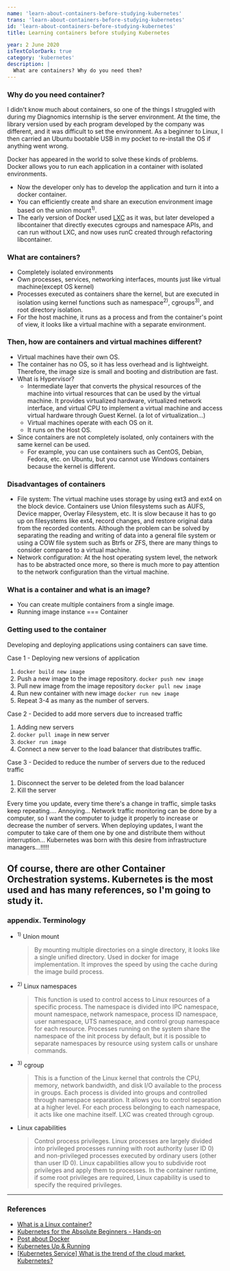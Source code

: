 ```yaml
---
name: 'learn-about-containers-before-studying-kubernetes'
trans: 'learn-about-containers-before-studying-kubernetes'
id: 'learn-about-containers-before-studying-kubernetes'
title: Learning containers before studying Kubernetes

year: 2 June 2020
isTextColorDark: true
category: 'kubernetes'
description: |
  What are containers? Why do you need them?
---
```


### Why do you need container?

I didn't know much about containers, so one of the things I struggled with during my Diagnomics internship is the server environment. At the time, the library version used by each program developed by the company was different, and it was difficult to set the environment. As a beginner to Linux, I then carried an Ubuntu bootable USB in my pocket to re-install the OS if anything went wrong.

Docker has appeared in the world to solve these kinds of problems.  
Docker allows you to run each application in a container with isolated environments.

- Now the developer only has to develop the application and turn it into a docker container.
- You can efficiently create and share an execution environment image based on the union mount<sup>1)</sup>.
- The early version of Docker used [LXC](https://linuxcontainers.org/) as it was, but later developed a libcontainer that directly executes cgroups and namespace APIs, and can run without LXC, and now uses runC created through refactoring libcontainer.

### What are containers?

- Completely isolated environments
- Own processes, services, networking interfaces, mounts just like virtual machine(except OS kernel)
- Processes executed as containers share the kernel, but are executed in isolation using kernel functions such as namespace<sup>2)</sup>, cgroups<sup>3)</sup>, and root directory isolation.
- For the host machine, it runs as a process and from the container's point of view, it looks like a virtual machine with a separate environment.

### Then, how are containers and virtual machines different?

<image-responsive imageURL="blog/learn-about-containers-before-studying-kubernetes/1.png" width="100%" alt="container-vs-virtual-machine"/>

- Virtual machines have their own OS.
- The container has no OS, so it has less overhead and is lightweight. Therefore, the image size is small and booting and distribution are fast.
- What is Hypervisor?
  - Intermediate layer that converts the physical resources of the machine into virtual resources that can be used by the virtual machine. It provides virtualized hardware, virtualized network interface, and virtual CPU to implement a virtual machine and access virtual hardware through Guest Kernel. (a lot of virtualization...)
  - Virtual machines operate with each OS on it.
  - It runs on the Host OS.
- Since containers are not completely isolated, only containers with the same kernel can be used.
  - For example, you can use containers such as CentOS, Debian, Fedora, etc. on Ubuntu, but you cannot use Windows containers because the kernel is different.

### Disadvantages of containers

- File system: The virtual machine uses storage by using ext3 and ext4 on the block device. Containers use Union filesystems such as AUFS, Device mapper, Overlay Filesystem, etc. It is slow because it has to go up on filesystems like ext4, record changes, and restore original data from the recorded contents. Although the problem can be solved by separating the reading and writing of data into a general file system or using a COW file system such as Btrfs or ZFS, there are many things to consider compared to a virtual machine.
- Network configuration: At the host operating system level, the network has to be abstracted once more, so there is much more to pay attention to the network configuration than the virtual machine.

### What is a container and what is an image?

- You can create multiple containers from a single image.
- Running image instance === Container

### Getting used to the container

Developing and deploying applications using containers can save time.

Case 1 - Deploying new versions of application

1. `docker build new image`
2. Push a new image to the image repository. `docker push new image`
3. Pull new image from the image repository `docker pull new image`
4. Run new container with new image `docker run new image`
5. Repeat 3-4 as many as the number of servers.

Case 2 - Decided to add more servers due to increased traffic

1. Adding new servers
2. `docker pull image` in new server
3. `docker run image`
4. Connect a new server to the load balancer that distributes traffic.

Case 3 - Decided to reduce the number of servers due to the reduced traffic

1. Disconnect the server to be deleted from the load balancer
2. Kill the server

Every time you update, every time there's a change in traffic, simple tasks keep repeating.... Annoying... Network traffic monitoring can be done by a computer, so I want the computer to judge it properly to increase or decrease the number of servers. When deploying updates, I want the computer to take care of them one by one and distribute them without interruption... Kubernetes was born with this desire from infrastructure managers...!!!!!

## Of course, there are other Container Orchestration systems. Kubernetes is the most used and has many references, so I'm going to study it.

### appendix. Terminology

- <sup>1)</sup> Union mount
  > By mounting multiple directories on a single directory, it looks like a single unified directory. Used in docker for image implementation. It improves the speed by using the cache during the image build process.
- <sup>2)</sup> Linux namespaces
  > This function is used to control access to Linux resources of a specific process. The namespace is divided into IPC namespace, mount namespace, network namespace, process ID namespace, user namespace, UTS namespace, and control group namespace for each resource. Processes running on the system share the namespace of the init process by default, but it is possible to separate namespaces by resource using system calls or unshare commands.
- <sup>3)</sup> cgroup
  > This is a function of the Linux kernel that controls the CPU, memory, network bandwidth, and disk I/O available to the process in groups. Each process is divided into groups and controlled through namespace separation. It allows you to control separation at a higher level. For each process belonging to each namespace, it acts like one machine itself. LXC was created through cgroup.
- Linux capabilities
  > Control process privileges. Linux processes are largely divided into privileged processes running with root authority (user ID 0) and non-privileged processes executed by ordinary users (other than user ID 0). Linux capabilities allow you to subdivide root privileges and apply them to processes. In the container runtime, if some root privileges are required, Linux capability is used to specify the required privileges.

---

### References

- [What is a Linux container?](https://www.44bits.io/ko/keyword/linux-container)
- [Kubernetes for the Absolute Beginners - Hands-on](https://www.udemy.com/course/learn-kubernetes/)
- [Post about Docker](https://rokrokss.com/post/2019/10/17/%EB%8F%84%EC%BB%A4-Docker-%EC%A0%95%EB%A6%AC.html)
- [Kubernetes Up & Running](http://www.yes24.com/Product/Goods/61335395)
- [[Kubernetes Service] What is the trend of the cloud market, Kubernetes?](https://www.youtube.com/watch?v=JNc11rxLtmE)
